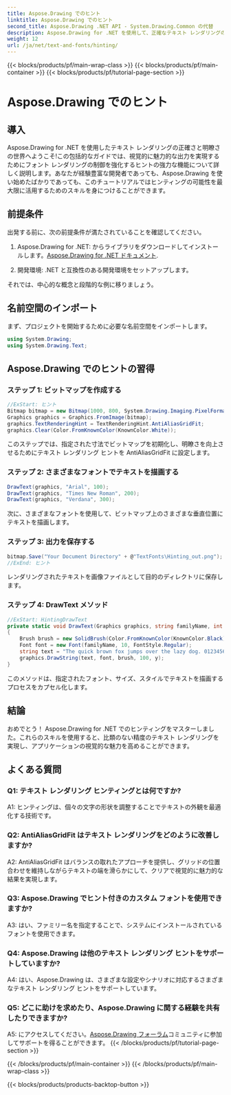 ```yaml
---
title: Aspose.Drawing でのヒント
linktitle: Aspose.Drawing でのヒント
second_title: Aspose.Drawing .NET API - System.Drawing.Common の代替
description: Aspose.Drawing for .NET を使用して、正確なテキスト レンダリングの力を解き放ちます。非常に鮮明なフォントを作成するためのヒントテクニックをマスターします。
weight: 12
url: /ja/net/text-and-fonts/hinting/
---
```


{{< blocks/products/pf/main-wrap-class >}}
{{< blocks/products/pf/main-container >}}
{{< blocks/products/pf/tutorial-page-section >}}

# Aspose.Drawing でのヒント

## 導入

Aspose.Drawing for .NET を使用したテキスト レンダリングの正確さと明瞭さの世界へようこそ!この包括的なガイドでは、視覚的に魅力的な出力を実現するためにフォント レンダリングの制御を強化するヒントの強力な機能について詳しく説明します。あなたが経験豊富な開発者であっても、Aspose.Drawing を使い始めたばかりであっても、このチュートリアルではヒンティングの可能性を最大限に活用するためのスキルを身につけることができます。

## 前提条件

出発する前に、次の前提条件が満たされていることを確認してください。

1.  Aspose.Drawing for .NET: からライブラリをダウンロードしてインストールします。[Aspose.Drawing for .NET ドキュメント](https://reference.aspose.com/drawing/net/).

2. 開発環境: .NET と互換性のある開発環境をセットアップします。

それでは、中心的な概念と段階的な例に移りましょう。

## 名前空間のインポート

まず、プロジェクトを開始するために必要な名前空間をインポートします。

```csharp
using System.Drawing;
using System.Drawing.Text;
```

## Aspose.Drawing でのヒントの習得

### ステップ 1: ビットマップを作成する

```csharp
//ExStart: ヒント
Bitmap bitmap = new Bitmap(1000, 800, System.Drawing.Imaging.PixelFormat.Format32bppPArgb);
Graphics graphics = Graphics.FromImage(bitmap);
graphics.TextRenderingHint = TextRenderingHint.AntiAliasGridFit;
graphics.Clear(Color.FromKnownColor(KnownColor.White));
```

このステップでは、指定された寸法でビットマップを初期化し、明瞭さを向上させるためにテキスト レンダリング ヒントを AntiAliasGridFit に設定します。

### ステップ 2: さまざまなフォントでテキストを描画する

```csharp
DrawText(graphics, "Arial", 100);
DrawText(graphics, "Times New Roman", 200);
DrawText(graphics, "Verdana", 300);
```

次に、さまざまなフォントを使用して、ビットマップ上のさまざまな垂直位置にテキストを描画します。

### ステップ 3: 出力を保存する

```csharp
bitmap.Save("Your Document Directory" + @"TextFonts\Hinting_out.png");
//ExEnd: ヒント
```

レンダリングされたテキストを画像ファイルとして目的のディレクトリに保存します。

### ステップ 4: DrawText メソッド

```csharp
//ExStart: HintingDrawText
private static void DrawText(Graphics graphics, string familyName, int y)
{
    Brush brush = new SolidBrush(Color.FromKnownColor(KnownColor.Black));
    Font font = new Font(familyName, 10, FontStyle.Regular);
    string text = "The quick brown fox jumps over the lazy dog. 0123456789 ~!@#$%^&*()_+-={}[];':\"<>?/,.\\№`";
    graphics.DrawString(text, font, brush, 100, y);
}
```

このメソッドは、指定されたフォント、サイズ、スタイルでテキストを描画するプロセスをカプセル化します。

## 結論

おめでとう！ Aspose.Drawing for .NET でのヒンティングをマスターしました。これらのスキルを使用すると、比類のない精度のテキスト レンダリングを実現し、アプリケーションの視覚的な魅力を高めることができます。

## よくある質問

### Q1: テキスト レンダリング ヒンティングとは何ですか?

A1: ヒンティングは、個々の文字の形状を調整することでテキストの外観を最適化する技術です。

### Q2: AntiAliasGridFit はテキスト レンダリングをどのように改善しますか?

A2: AntiAliasGridFit はバランスの取れたアプローチを提供し、グリッドの位置合わせを維持しながらテキストの端を滑らかにして、クリアで視覚的に魅力的な結果を実現します。

### Q3: Aspose.Drawing でヒント付きのカスタム フォントを使用できますか?

A3: はい、ファミリー名を指定することで、システムにインストールされているフォントを使用できます。

### Q4: Aspose.Drawing は他のテキスト レンダリング ヒントをサポートしていますか?

A4: はい、Aspose.Drawing は、さまざまな設定やシナリオに対応するさまざまなテキスト レンダリング ヒントをサポートしています。

### Q5: どこに助けを求めたり、Aspose.Drawing に関する経験を共有したりできますか?

 A5: にアクセスしてください。[Aspose.Drawing フォーラム](https://forum.aspose.com/c/diagram/17)コミュニティに参加してサポートを得ることができます。
{{< /blocks/products/pf/tutorial-page-section >}}

{{< /blocks/products/pf/main-container >}}
{{< /blocks/products/pf/main-wrap-class >}}

{{< blocks/products/products-backtop-button >}}
